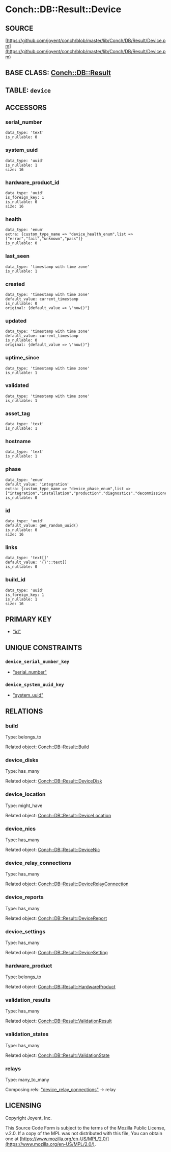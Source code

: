# Conch::DB::Result::Device

## SOURCE

[https://github.com/joyent/conch/blob/master/lib/Conch/DB/Result/Device.pm](https://github.com/joyent/conch/blob/master/lib/Conch/DB/Result/Device.pm)

## BASE CLASS: [Conch::DB::Result](../modules/Conch%3A%3ADB%3A%3AResult)

## TABLE: `device`

## ACCESSORS

### serial\_number

```
data_type: 'text'
is_nullable: 0
```

### system\_uuid

```
data_type: 'uuid'
is_nullable: 1
size: 16
```

### hardware\_product\_id

```
data_type: 'uuid'
is_foreign_key: 1
is_nullable: 0
size: 16
```

### health

```
data_type: 'enum'
extra: {custom_type_name => "device_health_enum",list => ["error","fail","unknown","pass"]}
is_nullable: 0
```

### last\_seen

```
data_type: 'timestamp with time zone'
is_nullable: 1
```

### created

```
data_type: 'timestamp with time zone'
default_value: current_timestamp
is_nullable: 0
original: {default_value => \"now()"}
```

### updated

```
data_type: 'timestamp with time zone'
default_value: current_timestamp
is_nullable: 0
original: {default_value => \"now()"}
```

### uptime\_since

```
data_type: 'timestamp with time zone'
is_nullable: 1
```

### validated

```
data_type: 'timestamp with time zone'
is_nullable: 1
```

### asset\_tag

```
data_type: 'text'
is_nullable: 1
```

### hostname

```
data_type: 'text'
is_nullable: 1
```

### phase

```
data_type: 'enum'
default_value: 'integration'
extra: {custom_type_name => "device_phase_enum",list => ["integration","installation","production","diagnostics","decommissioned"]}
is_nullable: 0
```

### id

```
data_type: 'uuid'
default_value: gen_random_uuid()
is_nullable: 0
size: 16
```

### links

```
data_type: 'text[]'
default_value: '{}'::text[]
is_nullable: 0
```

### build\_id

```
data_type: 'uuid'
is_foreign_key: 1
is_nullable: 1
size: 16
```

## PRIMARY KEY

- ["id"](#id)

## UNIQUE CONSTRAINTS

### `device_serial_number_key`

- ["serial\_number"](#serial_number)

### `device_system_uuid_key`

- ["system\_uuid"](#system_uuid)

## RELATIONS

### build

Type: belongs\_to

Related object: [Conch::DB::Result::Build](../modules/Conch%3A%3ADB%3A%3AResult%3A%3ABuild)

### device\_disks

Type: has\_many

Related object: [Conch::DB::Result::DeviceDisk](../modules/Conch%3A%3ADB%3A%3AResult%3A%3ADeviceDisk)

### device\_location

Type: might\_have

Related object: [Conch::DB::Result::DeviceLocation](../modules/Conch%3A%3ADB%3A%3AResult%3A%3ADeviceLocation)

### device\_nics

Type: has\_many

Related object: [Conch::DB::Result::DeviceNic](../modules/Conch%3A%3ADB%3A%3AResult%3A%3ADeviceNic)

### device\_relay\_connections

Type: has\_many

Related object: [Conch::DB::Result::DeviceRelayConnection](../modules/Conch%3A%3ADB%3A%3AResult%3A%3ADeviceRelayConnection)

### device\_reports

Type: has\_many

Related object: [Conch::DB::Result::DeviceReport](../modules/Conch%3A%3ADB%3A%3AResult%3A%3ADeviceReport)

### device\_settings

Type: has\_many

Related object: [Conch::DB::Result::DeviceSetting](../modules/Conch%3A%3ADB%3A%3AResult%3A%3ADeviceSetting)

### hardware\_product

Type: belongs\_to

Related object: [Conch::DB::Result::HardwareProduct](../modules/Conch%3A%3ADB%3A%3AResult%3A%3AHardwareProduct)

### validation\_results

Type: has\_many

Related object: [Conch::DB::Result::ValidationResult](../modules/Conch%3A%3ADB%3A%3AResult%3A%3AValidationResult)

### validation\_states

Type: has\_many

Related object: [Conch::DB::Result::ValidationState](../modules/Conch%3A%3ADB%3A%3AResult%3A%3AValidationState)

### relays

Type: many\_to\_many

Composing rels: ["device\_relay\_connections"](#device_relay_connections) -> relay

## LICENSING

Copyright Joyent, Inc.

This Source Code Form is subject to the terms of the Mozilla Public License,
v.2.0. If a copy of the MPL was not distributed with this file, You can obtain
one at [https://www.mozilla.org/en-US/MPL/2.0/](https://www.mozilla.org/en-US/MPL/2.0/).
